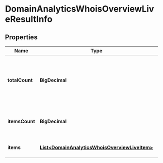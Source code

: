 

# DomainAnalyticsWhoisOverviewLiveResultInfo


## Properties

| Name | Type | Description | Notes |
|------------ | ------------- | ------------- | -------------|
|**totalCount** | **BigDecimal** | total amount of results in our database relevant to your request |  [optional] |
|**itemsCount** | **BigDecimal** | the number of results returned in the items array |  [optional] |
|**items** | [**List&lt;DomainAnalyticsWhoisOverviewLiveItem&gt;**](DomainAnalyticsWhoisOverviewLiveItem.md) | contains ranking and traffic data |  [optional] |



